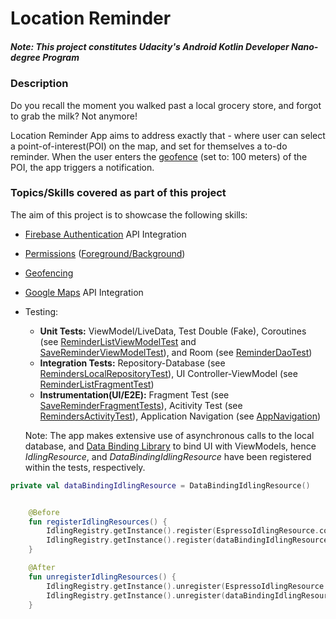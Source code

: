 <h1>Location Reminder</h1>
<h5>Note: This project constitutes Udacity's Android Kotlin Developer Nano-degree Program</h5>

<h3>Description</h3>

Do you recall the moment you walked past a local grocery store, and forgot to grab the milk? Not anymore! 

Location Reminder App aims to address exactly that - where user can select a point-of-interest(POI) on the map, and set for themselves a to-do reminder. When the user enters the [geofence](https://developer.android.com/training/location/geofencing) (set to: 100 meters) of the POI, the app triggers a notification. 

<h3>Topics/Skills covered as part of this project</h3>
The aim of this project is to showcase the following skills:

- [Firebase Authentication](https://firebase.google.com/docs/auth) API Integration
- [Permissions](https://developer.android.com/guide/topics/permissions/overview) ([Foreground/Background](https://developer.android.com/training/location/permissions))
- [Geofencing](https://developer.android.com/training/location/geofencing)
- [Google Maps](https://developers.google.com/android/reference/com/google/android/gms/maps/MapFragment) API Integration
- Testing:
    - __Unit Tests:__ ViewModel/LiveData, Test Double (Fake), Coroutines (see [ReminderListViewModelTest](https://github.com/azzumw/Project4/blob/master/app/src/test/java/com/udacity/project4/locationreminders/reminderslist/RemindersListViewModelTest.kt) and [SaveReminderViewModelTest](https://github.com/azzumw/Project4/blob/master/app/src/test/java/com/udacity/project4/locationreminders/savereminder/SaveReminderViewModelTest.kt)), and Room (see [ReminderDaoTest](https://github.com/azzumw/Project4/blob/master/app/src/androidTest/java/com/udacity/project4/locationreminders/data/local/RemindersDaoTest.kt))
    - __Integration Tests:__ Repository-Database (see [RemindersLocalRepositoryTest](https://github.com/azzumw/Project4/blob/master/app/src/androidTest/java/com/udacity/project4/locationreminders/data/local/RemindersLocalRepositoryTest.kt)), UI Controller-ViewModel (see [ReminderListFragmentTest](https://github.com/azzumw/Project4/blob/master/app/src/androidTest/java/com/udacity/project4/locationreminders/reminderslist/ReminderListFragmentTest.kt))
    - __Instrumentation(UI/E2E):__ Fragment Test (see [SaveReminderFragmentTests](https://github.com/azzumw/Project4/blob/master/app/src/androidTest/java/com/udacity/project4/locationreminders/SaveReminderFragmentTests.kt)), Acitivity Test (see [RemindersActivityTest](https://github.com/azzumw/Project4/blob/master/app/src/androidTest/java/com/udacity/project4/RemindersActivityTest.kt)), Application Navigation (see [AppNavigation](https://github.com/azzumw/Project4/blob/master/app/src/androidTest/java/com/udacity/project4/AppNavigation.kt))

    Note: The app makes extensive use of asynchronous calls to the local database, and [Data Binding Library](https://developer.android.com/topic/libraries/data-binding) to bind UI with ViewModels, hence 
    _IdlingResource_, and _DataBindingIdlingResource_ have been registered within the tests, respectively. 

```kotlin
private val dataBindingIdlingResource = DataBindingIdlingResource()


    @Before
    fun registerIdlingResources() {
        IdlingRegistry.getInstance().register(EspressoIdlingResource.countingIdlingResource)
        IdlingRegistry.getInstance().register(dataBindingIdlingResource)
    }

    @After
    fun unregisterIdlingResources() {
        IdlingRegistry.getInstance().unregister(EspressoIdlingResource.countingIdlingResource)
        IdlingRegistry.getInstance().unregister(dataBindingIdlingResource)
    }
    
```



